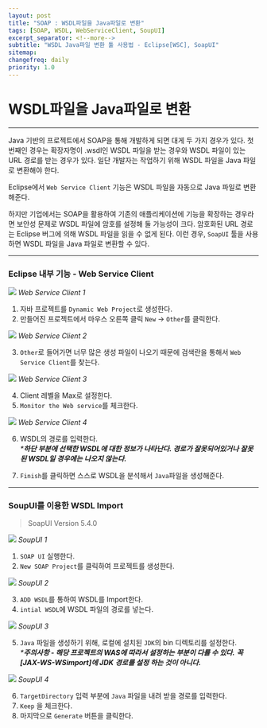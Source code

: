```yaml
---
layout: post
title: "SOAP : WSDL파일을 Java파일로 변환"
tags: [SOAP, WSDL, WebServiceClient, SoupUI]
excerpt_separator: <!--more-->
subtitle: "WSDL Java파일 변환 툴 사용법 - Eclipse[WSC], SoapUI"
sitemap:
changefreq: daily
priority: 1.0
---
```


<!--more-->

# WSDL파일을 Java파일로 변환

---

 Java 기반의 프로젝트에서  SOAP을 통해 개발하게 되면 대게 두 가지 경우가 있다. 첫 번째인 경우는 확장자명이 .wsdl인 WSDL 파일을 받는 경우와 WSDL 파일이 있는 URL 경로를 받는 경우가 있다.
일단 개발자는 작업하기 위해 WSDL 파일을 Java 파일로 변환해야 한다.

Eclipse에서 `Web Service Client` 기능은 WSDL 파일을 자동으로 Java 파일로 변환해준다.

하지만 기업에서는 SOAP을 활용하여 기존의 애플리케이션에 기능을 확장하는 경우라면 보안성 문제로 WSDL 파일에 암호를 설정해 둘 가능성이 크다. 암호화된 URL 경로는 Eclipse 버그에 의해 WSDL 파일을 읽을 수 없게 된다.
이런 경우, `SoapUI` 툴을 사용하면 WSDL 파일을 Java 파일로 변환할 수 있다.

---

### Eclipse 내부 기능 - Web Service Client

<img src="/md/img/SOAP/WSC1.png">
<em>Web Service Client 1</em>

1) 자바 프로젝트를 `Dynamic Web Project`로 생성한다.<br/>
2) 만들어진 프로젝트에서 마우스 오른쪽 클릭 `New` -> `Other`를 클릭한다.

<img src="/md/img/SOAP/WSC2.png">
<em>Web Service Client 2</em>

3) `Other`로 들어가면 너무 많은 생성 파일이 나오기 때문에 검색란을 통해서 `Web Service Client`를 찾는다.

<img src="/md/img/SOAP/WSC3.png">
<em>Web Service Client 3</em>

4) Client 레벨을 Max로 설정한다.<br/>
5) `Monitor the Web service`를 체크한다.

<img src="/md/img/SOAP/WSC4.png">
<em>Web Service Client 4</em>

6) WSDL의 경로를 입력한다.<br/>
_***하단 부분에 선택한 WSDL에 대한 정보가 나타난다. 경로가 잘못되어있거나 잘못된 WSDL일 경우에는 나오지 않는다.**_<br/>

7) `Finish`를 클릭하면 스스로 WSDL을 분석해서 `Java`파일을 생성해준다.

---

### SoupUI를 이용한 WSDL Import

>SoapUI Version 5.4.0

<img src="/md/img/SOAP/SUI1.png">
<em>SoupUI 1</em>

1) `SOAP UI` 실행한다. <br/>
2) `New SOAP Project`를 클릭하여 프로젝트를 생성한다.

<img src="/md/img/SOAP/SUI2.png">
<em>SoupUI 2</em>

3) `ADD WSDL`를 통하여 WSDL를 Import한다.<br/>
4) `intial WSDL`에 WSDL 파일의 경로를 넣는다.

<img src="/md/img/SOAP/SUI3.png">
<em>SoupUI 3</em>

5) `Java` 파일을 생성하기 위해, 로컬에 설치된 `JDK`의 bin 디렉토리를 설정한다.<br/>
_***주의사항 - 해당 프로젝트의 WAS에 따라서 설정하는 부분이 다를 수 있다.**_
_**꼭 [JAX-WS-WSimport]에 JDK 경로를 설정 하는 것이 아니다.**_<br/>

<img src="/md/img/SOAP/SUI4.png">
<em>SoupUI 4</em>

6) `TargetDirectory` 입력 부분에 `Java` 파일을 내려 받을 경로를 입력한다.<br/>
7) `Keep` 을 체크한다.<br/>
7) 마지막으로 `Generate` 버튼을 클릭한다.<br/>
